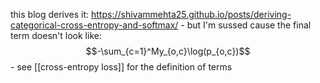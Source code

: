this blog derives it:
	https://shivammehta25.github.io/posts/deriving-categorical-cross-entropy-and-softmax/
	- but I'm sussed cause the final term doesn't look like: $$-\sum_{c=1}^My_{o,c}\log(p_{o,c})$$
	- see [[cross-entropy loss]] for the definition of terms